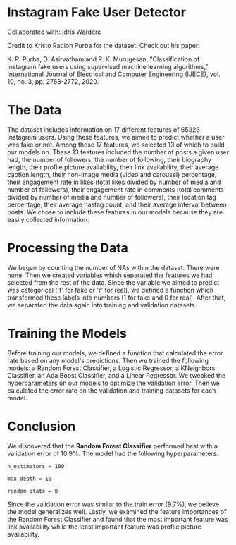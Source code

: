 # Instagram Fake User Detector

Collaborated with: Idris Wardere



Credit to Kristo Radion Purba for the dataset. Check out his paper:

K. R. Purba, D. Asirvatham and R. K. Murugesan,
"Classification of instagram fake users using supervised machine learning algorithms,"
International Journal of Electrical and Computer Engineering (IJECE),
vol. 10, no. 3, pp. 2763-2772, 2020.

# The Data

The dataset includes information on 17 different features of 65326 Instagram users. Using
these features, we aimed to predict whether a user was fake or not. Among these 17 features,
we selected 13 of which to build our models on. These 13 features included the number of posts
a given user had, the number of followers, the number of following, their biography length, 
their profile picture availability, their link availability, their average caption length, their
non-image media (video and carousel) percentage, their engagement rate in likes (total likes divided by
number of media and number of followers), their engagement rate in comments (total comments divided
by number of media and number of followers), their location tag percentage, their average hastag count,
and their average interval between posts. We chose to include these features in our models because
they are easily collected information.

# Processing the Data

We began by counting the number of NAs within the dataset. There were none. Then we created 
variables which separated the features we had selected from the rest of the data. Since the
variable we aimed to predict was categorical ('f' for fake or 'r' for real), we defined a function
which transformed these labels into numbers (1 for fake and 0 for real). After that, we separated
the data again into training and validation datasets.

# Training the Models

Before training our models, we defined a function that calculated the error rate based on any
model's predictions. Then we trained the following models: a Random Forest Classifier, a Logistic
Regressor, a KNeighbors Classifier, an Ada Boost Classifier, and a Linear Regressor. We tweaked the
hyperparameters on our models to optimize the validation error. Then we calculated the error rate on 
the validation and training datasets for each model.

# Conclusion

We discovered that the **Random Forest Classifier** performed best with a validation error of 10.9%.
The model had the following hyperparameters: 

`n_estimators = 100`

`max_depth = 10`

`random_state = 0`

Since the validation error was similar to the train error (9.7%), we believe the model generalizes well.
Lastly, we examined the feature importances of the Random Forest Classifier and found that the most
important feature was link availability while the least important feature was profile picture availability.
